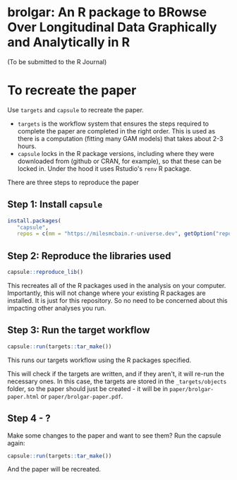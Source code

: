 
# brolgar: An R package to BRowse Over Longitudinal Data Graphically and Analytically in R

(To be submitted to the R Journal)

<!-- badges: start -->
<!-- badges: end -->


# To recreate the paper

Use `targets` and `capsule` to recreate the paper.

- `targets` is the workflow system that ensures the steps required to complete the paper are completed in the right order. This is used as there is a computation (fitting many GAM models) that takes about 2-3 hours. 
- `capsule` locks in the R package versions, including where they were downloaded from (github or CRAN, for example), so that these can be locked in. Under the hood it uses Rstudio's `renv` R package.

There are three steps to reproduce the paper

## Step 1: Install `capsule`

```r
install.packages(
   "capsule", 
   repos = c(mm = "https://milesmcbain.r-universe.dev", getOption("repos")))
```

## Step 2: Reproduce the libraries used 

```r
capsule::reproduce_lib()
```

This recreates all of the R packages used in the analysis on your computer. Importantly, this will not change where your existing R packages are installed. It is just for this repository. So no need to be concerned about this impacting other analyses you run.

## Step 3: Run the target workflow

```r
capsule::run(targets::tar_make())
```

This runs our targets workflow using the R packages specified.

This will check if the targets are written, and if they aren't, it will re-run the necessary ones. In this case, the targets are stored in the `_targets/objects` folder, so the paper should just be created - it will be in `paper/brolgar-paper.html` or `paper/brolgar-paper.pdf`.

## Step 4 - ?

Make some changes to the paper and want to see them? Run the capsule again:

```r
capsule::run(targets::tar_make())
```

And the paper will be recreated.